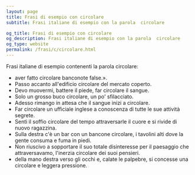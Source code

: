 ```yaml
---
layout: page
title: Frasi di esempio con circolare 
subtitle: Frasi italiane di esempio con la parola  circolare

og_title: Frasi di esempio con circolare 
og_description: Frasi italiane di esempio con la parola  circolare
og_type: website
permalink: /frasi/c/circolare.html
---
```


Frasi italiane di esempio contenenti la parola circolare:


- aver fatto circolare banconote false.».
- Passo accanto all'edificio circolare del mercato coperto.
- Devo muovermi, battere il piede, far circolare il sangue.
- Solo un grosso buco circolare, un po' sfilacciato.
- Adesso rimango in attesa che il sangue inizi a circolare.
- Far circolare un ufficiale inglese a conoscenza di tutte le sue attività segrete.
- Sentì il soffio circolare del tempo attraversarle il cuore e si rivide di nuovo ragazzina.
- Sulla destra c'è un bar con un bancone circolare, i tavolini alti dove la gente consuma e fuma in piedi.
- Non riuscivo a sopportare il suo totale disinteresse per il paesaggio che attraversavamo, l'inerzia circolare dei suoi pensieri.
- della mano destra verso gli occhi e, calate le palpebre, si concesse una circolare e leggera pressione.
